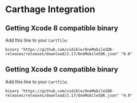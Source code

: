 # Carthage Integration

## Getting Xcode 8 compatible binary 

Add this line to your `Cartfile`:
```
binary "https://github.com/vidible/OneMobileSDK-releases/releases/download/2.17/OneMobileSDK.json" "8.0"
```

## Getting Xcode 9 compatible binary

Add this line to your `Cartfile`:
```
binary "https://github.com/vidible/OneMobileSDK-releases/releases/download/2.17/OneMobileSDK.json" "9.0"
```
